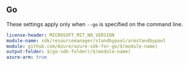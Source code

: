 ## Go

These settings apply only when `--go` is specified on the command line.

``` yaml $(go) && $(track2)
license-header: MICROSOFT_MIT_NO_VERSION
module-name: sdk/resourcemanager/standbypool/armstandbypool
module: github.com/Azure/azure-sdk-for-go/$(module-name)
output-folder: $(go-sdk-folder)/$(module-name)
azure-arm: true
```
